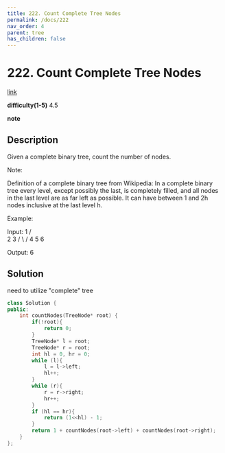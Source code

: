 ```yaml
---
title: 222. Count Complete Tree Nodes
permalink: /docs/222
nav_order: 4
parent: tree
has_children: false
---
```

# 222. Count Complete Tree Nodes
[link](https://leetcode.com/problems/count-complete-tree-nodes/)

**difficulty(1-5)**
4.5

**note**

## Description
Given a complete binary tree, count the number of nodes.

Note:

Definition of a complete binary tree from Wikipedia:
In a complete binary tree every level, except possibly the last, is completely filled, and all nodes in the last level are as far left as possible. It can have between 1 and 2h nodes inclusive at the last level h.

Example:

Input: 
    1
   / \
  2   3
 / \  /
4  5 6

Output: 6

## Solution
need to utilize "complete" tree

```c++
class Solution {
public:
    int countNodes(TreeNode* root) {
        if(!root){
            return 0;
        }
        TreeNode* l = root;
        TreeNode* r = root;
        int hl = 0, hr = 0;
        while (l){
            l = l->left;
            hl++;
        }
        while (r){
            r = r->right;
            hr++;
        }
        if (hl == hr){
            return (1<<hl) - 1;
        }
        return 1 + countNodes(root->left) + countNodes(root->right);
    }
};
```